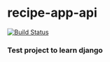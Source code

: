 # recipe-app-api
[![Build Status](https://travis-ci.org/JesusEduardo2028/recipe-app-api.svg?branch=master)](https://travis-ci.org/JesusEduardo2028/recipe-app-api)

### Test project to learn django

